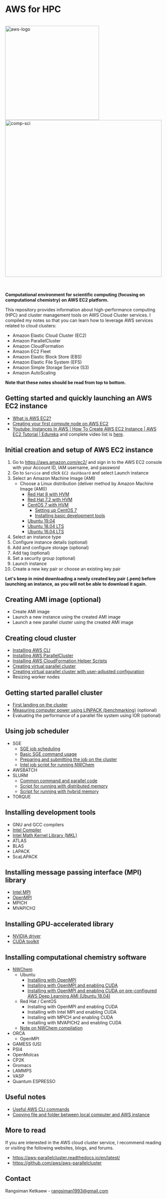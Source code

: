 # AWS for HPC

</br>

<div class="row">
  <div class="column">
    <img src="images/1200px-Amazon_Web_Services_Logo.svg.png" alt="aws-logo" width="300px" 
         margin-left="auto" display="block" margin-right"auto">
  </div>
  <div class="column">
    <img src="images/comp-sci.jpg" alt="comp-sci" width="500" 
         margin-left="auto" display="block" margin-right"auto">
  </div>
</div>

</br>
</br>

**Computational environment for scientific computing (focusing on computational chemistry) on AWS EC2 platform.**

This repository provides information about high-performance computing (HPC) and cluster management tools on AWS Cloud Cluster services. I compiled my notes so that you can learn how to leverage AWS services related to cloud clusters:

- Amazon Elastic Cloud Cluster (EC2)
- Amazon ParallelCluster
- Amazon CloudFormation
- Amazon EC2 Fleet
- Amazon Elastic Block Store (EBS)
- Amazon Elastic File System (EFS)
- Amazon Simple Storage Service (S3)
- Amazon AutoScaling

**Note that these notes should be read from top to bottom.**

## Getting started and quickly launching an AWS EC2 instance

- [What is AWS EC2?](https://www.google.com/search?q=what+is+aws+ec2&rlz=1C1CHBF_enTH823TH823&oq=what+is+AWS+EC2)
- [Creating your first compute node on AWS EC2](aws/create-aws-ec2-instance.md)
- [Youtube: Instances In AWS | How To Create AWS EC2 Instance | AWS EC2 Tutorial | Edureka](https://www.youtube.com/watch?v=FXvlq89Ph_4) and complete video list is [here](https://www.youtube.com/playlist?list=PL9ooVrP1hQOFWxRJcGdCot7AgJu29SVV3).

## Initial creation and setup of AWS EC2 instance

1. Go to https://aws.amazon.com/ec2/ and sign in to the AWS EC2 console with your Account ID, IAM username, and password
2. Go to `Service` and click `EC2 dashboard` and select Launch instance
3. Select an Amazon Machine Image (AMI)
   - Choose a Linux distribution (deliver method by Amazon Machine Image (AMI))
     - [Red Hat 8 with HVM](https://aws.amazon.com/marketplace/pp/B07T4SQ5RZ?qid=1572577369870&sr=0-1&ref_=srh_res_product_title)
     - [Red Hat 7.2 with HVM](https://aws.amazon.com/marketplace/pp/B019NS7T5I?qid=1572577369870&sr=0-2&ref_=srh_res_product_title)
     - [CentOS 7 with HVM](https://aws.amazon.com/marketplace/pp/Centosorg-CentOS-7-x8664-with-Updates-HVM/B00O7WM7QW)
       - [Setting up CentOS 7](linux/setup-centos-7.md)
       - [Installing basic development tools](linux/install-basic-tools-centos.md)
     - [Ubuntu 19.04](https://aws.amazon.com/marketplace/pp/B07RF8N2K2?qid=1572577464695&sr=0-9&ref_=srh_res_product_title)
     - [Ubuntu 18.04 LTS](https://aws.amazon.com/marketplace/pp/B07CQ33QKV?qid=1572577464695&sr=0-1&ref_=srh_res_product_title)
     - [Ubuntu 16.04 LTS](https://aws.amazon.com/marketplace/pp/B01JBL2M0O?qid=1572577464695&sr=0-2&ref_=srh_res_product_title)
4. Select an instance type
5. Configure instance details (optional)
6. Add and configure storage (optional)
7. Add tag (optional)
8. Set a security group (optional)
9. Launch instance
10. Create a new key pair or choose an existing key pair

**Let's keep in mind downloading a newly created key pair (.pem) before launching an instance, as you will not be able to download it again.**

## Creating AMI image (optional)

- Create AMI image
- Launch a new instance using the created AMI image
- Launch a new parallel cluster using the created AMI image

## Creating cloud cluster

- [Installing AWS CLI](aws/install-aws-cli.md)
- [Installing AWS ParallelCluster](aws/install-aws-parallel-cluster.md)
- [Installing AWS CloudFormation Helper Scripts](aws/install-aws-cloudformation-helper-scripts.md)
- [Creating virtual parallel cluster](aws/create-aws-parallel-cluster.md)
- [Creating virtual parallel cluster with user-adjusted configuration](aws/configure-aws-parallel-cluster.md)
- Resizing worker nodes

## Getting started parallel cluster

- [First landing on the cluster](aws/first-landing-on-the-cluster.md)
- [Measuring computer power using LINPACK (benchmarking)](misc/measure-computer-power.md) (optional)
- Evaluating the performance of a parallel file system using IOR (optional)

## Using job scheduler

- SGE
  - [SGE job scheduling](sge/sge-job-scheduling.md)
  - [Basic SGE command usage](sge/sge-basic-usage.md)
  - [Preparing and submitting the job on the cluster](sge/sge-prepare-job-script.md)
  - [Intel job script for running NWChem](sge/sge-running-nwchem-intel.md)
- AWSBATCH
- SLURM
  - [Common command and parallel code](slurm)
  - [Script for running with distributed memory](slurm/slurm-nwchem-distributed-casper.sh)
  - [Script for running with hybrid memory](slurm/slurm-nwchem-hybrid-casper.sh)
- TORQUE

## Installing development tools

- GNU and GCC compilers
- [Intel Compiler](intel/install-intel-compiler.md)
- [Intel Math Kernel Library (MKL)](intel/install-intel-mkl.md)
- ATLAS
- BLAS
- LAPACK
- ScaLAPACK

## Installing message passing interface (MPI) library

- [Intel MPI](install-intel-library.md)
- [OpenMPI](mpi/install-openmpi.md)
- MPICH
- MVAPICH2

## Installing GPU-accelerated library

- [NVIDIA driver](gpu/install-nvidia-driver-and-cuda-toolkit.md)
- [CUDA toolkit](gpu/install-nvidia-driver-and-cuda-toolkit.md)

## Installing computational chemistry software

- [NWChem](./nwchem)
  - Ubuntu
    - [Installing with OpenMPI](nwchem/install-nwchem-openmpi.md)
    - [Installing with OpenMPI and enabling CUDA](nwchem/install-nwchem-openmpi-gpu.md)
    - [Installing with OpenMPI and enabling CUDA on pre-configured AWS Deep Learning AMI (Ubuntu 18.04)](nwchem/install-nwchem-openmpi-gpu-on-aws-deep-learning-ubuntu.md)
  - Red Hat / CentOS
    - Installing with OpenMPI and enabling CUDA
    - Installing with Intel MPI and enabling CUDA
    - Installing with MPICH and enabling CUDA
    - Installing with MVAPICH2 and enabling CUDA
  - [Note on NWChem compilation](nwchem/note-on-nwchem.md)
- ORCA
  - OpenMPI
- GAMESS (US)
- PSI4
- OpenMolcas
- CP2K
- Gromacs
- LAMMPS
- VASP
- Quantum ESPRESSO

## Useful notes

- [Useful AWS CLI commands](notes/useful-aws-cli-commands.md)
- [Copying file and folder between local computer and AWS instance](notes/copy-file-between-computers.md)

## More to read

If you are interested in the AWS cloud cluster service, I recommend reading or visiting the following websites, blogs, and forums.

- https://aws-parallelcluster.readthedocs.io/en/latest/
- https://github.com/aws/aws-parallelcluster

## Contact

Rangsiman Ketkaew - rangsiman1993@gmail.com
